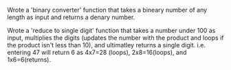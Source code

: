 Wrote a 'binary converter' function that takes a bineary number of any length as input and returns a denary number.

Wrote a 'reduce to single digit' function that takes a number under 100 as input, multiplies the digits (updates the number with the product and loops if the product isn't less than 10), and ultimatley returns a single digit. 
i.e. entering 47 will return 6 as 4x7=28 (loops), 2x8=16(loops), and 1x6=6(returns). 


